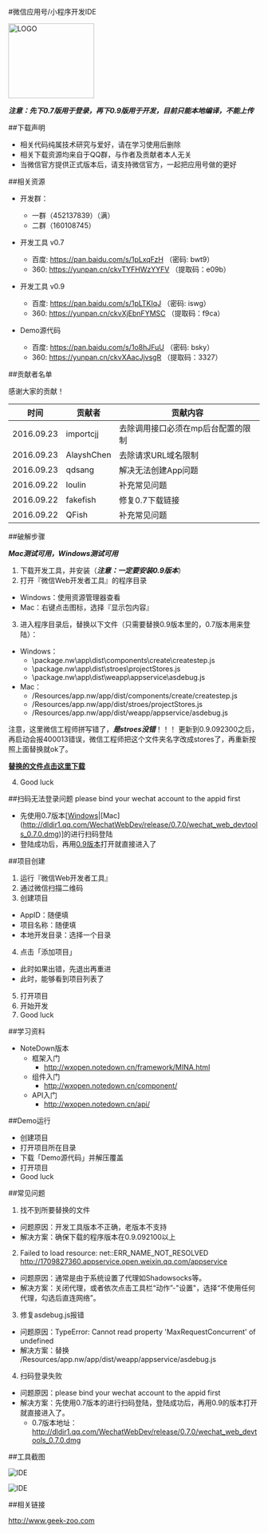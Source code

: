 #微信应用号/小程序开发IDE

<img src="https://cloud.githubusercontent.com/assets/876707/18773863/cca59fae-8185-11e6-9d7b-050ba646b456.png" width = "172" height = "150" alt="LOGO" align=center />

***注意：先下0.7版用于登录，再下0.9版用于开发，目前只能本地编译，不能上传***

##下载声明

* 相关代码纯属技术研究与爱好，请在学习使用后删除
* 相关下载资源均来自于QQ群，与作者及贡献者本人无关
* 当微信官方提供正式版本后，请支持微信官方，一起把应用号做的更好

##相关资源

* 开发群：
	* 一群（452137839）（满）
	* 二群（160108745）

* 开发工具 v0.7
	* 百度: https://pan.baidu.com/s/1pLxqFzH （密码: bwt9）
	* 360: https://yunpan.cn/ckvTYFHWzYYFV （提取码：e09b）

* 开发工具 v0.9
  * 百度: https://pan.baidu.com/s/1pLTKIqJ （密码: iswg）
  * 360: https://yunpan.cn/ckvXjEbnFYMSC （提取码：f9ca）

* Demo源代码
  * 百度: https://pan.baidu.com/s/1o8hJFuU （密码: bsky）
  * 360: https://yunpan.cn/ckvXAacJjvsgR （提取码：3327）

##贡献者名单

感谢大家的贡献！

| 时间 | 贡献者 | 贡献内容 |
|--------|------------|---------------|
| 2016.09.23 | importcjj | 去除调用接口必须在mp后台配置的限制 |
| 2016.09.23 | AlayshChen | 去除请求URL域名限制 |
| 2016.09.23 | qdsang | 解决无法创建App问题 |
| 2016.09.22 | loulin | 补充常见问题 |
| 2016.09.22 | fakefish | 修复0.7下载链接 |
| 2016.09.22 | QFish | 补充常见问题 |

##破解步骤

***Mac测试可用，Windows测试可用***

1. 下载开发工具，并安装（***注意：一定要安装0.9版本***）
2. 打开『微信Web开发者工具』的程序目录
  * Windows：使用资源管理器查看
  * Mac：右键点击图标，选择『显示包内容』
3. 进入程序目录后，替换以下文件（只需要替换0.9版本里的，0.7版本用来登陆）：
  * Windows：
    * \package.nw\app\dist\components\create\createstep.js
    * \package.nw\app\dist\stroes\projectStores.js
    * \package.nw\app\dist\weapp\appservice\asdebug.js
  * Mac：
    * /Resources/app.nw/app/dist/components/create/createstep.js
    * /Resources/app.nw/app/dist/stroes/projectStores.js
    * /Resources/app.nw/app/dist/weapp/appservice/asdebug.js  

  注意，这里微信工程师拼写错了，***是stroes没错***！！！
  更新到0.9.092300之后，再启动会报400013错误，微信工程师把这个文件夹名字改成stores了，再重新按照上面替换就ok了。

  **[替换的文件点击这里下载](https://github.com/gavinkwoe/weapp-ide-crack/archive/master.zip)**

4. Good luck

##扫码无法登录问题 please bind your wechat account to the appid first

* 先使用0.7版本[[Windows](http://dldir1.qq.com/WechatWebDev/release/0.7.0/wechat_web_devtools_0.7.0_x64.exe)|[Mac] (http://dldir1.qq.com/WechatWebDev/release/0.7.0/wechat_web_devtools_0.7.0.dmg)]的进行扫码登陆
* 登陆成功后，再用[0.9版本](https://pan.baidu.com/s/1pLTKIqJ)打开就直接进入了

##项目创建

1. 运行『微信Web开发者工具』
2. 通过微信扫描二维码
3. 创建项目
  * AppID：随便填
  * 项目名称：随便填
  * 本地开发目录：选择一个目录
4. 点击「添加项目」
  * 此时如果出错，先退出再重进
  * 此时，能够看到项目列表了
5. 打开项目
6. 开始开发
7. Good luck

##学习资料

* NoteDown版本
	* 框架入门
		* http://wxopen.notedown.cn/framework/MINA.html
	* 组件入门
		* http://wxopen.notedown.cn/component/
	* API入门
		* http://wxopen.notedown.cn/api/

##Demo运行

* 创建项目
* 打开项目所在目录
* 下载「Demo源代码」并解压覆盖
* 打开项目
* Good luck

##常见问题
1. 找不到所要替换的文件
  * 问题原因：开发工具版本不正确，老版本不支持
  * 解决方案：确保下载的程序版本在0.9.092100以上
2. Failed to load resource: net::ERR_NAME_NOT_RESOLVED http://1709827360.appservice.open.weixin.qq.com/appservice
  * 问题原因：通常是由于系统设置了代理如Shadowsocks等。
  * 解决方案：关闭代理，或者依次点击工具栏“动作”-"设置"，选择“不使用任何代理，勾选后直连网络”。
3. 修复asdebug.js报错
  * 问题原因：TypeError: Cannot read property 'MaxRequestConcurrent' of undefined
  * 解决方案：替换 /Resources/app.nw/app/dist/weapp/appservice/asdebug.js  
4. 扫码登录失败
  * 问题原因：please bind your wechat account to the appid first
  * 解决方案：先使用0.7版本的进行扫码登陆，登陆成功后，再用0.9的版本打开就直接进入了。
    * 0.7版本地址：http://dldir1.qq.com/WechatWebDev/release/0.7.0/wechat_web_devtools_0.7.0.dmg

##工具截图

![IDE](https://cloud.githubusercontent.com/assets/876707/18745196/f4f0488e-80f3-11e6-844b-f45d7e52a23c.png)

![IDE](https://cloud.githubusercontent.com/assets/876707/18745200/f7a74870-80f3-11e6-83cf-df00f7f87f56.png)

##相关链接

http://www.geek-zoo.com
